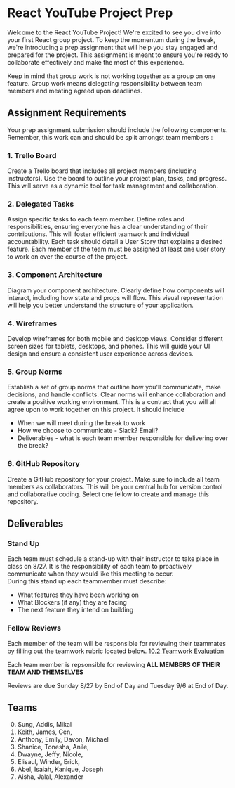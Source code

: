 # React YouTube Project Prep 


Welcome to the React YouTube Project! We're excited to see you dive into your first React group project. 
To keep the momentum during the break, we're introducing a prep assignment that will help you stay engaged and prepared for the project. This assignment is meant to ensure you're ready to collaborate effectively and make the most of this experience.  

Keep in mind that group work is not working together as a group on one feature.  Group work means delegating responsibility between team members and meating agreed upon deadlines.  

## Assignment Requirements

Your prep assignment submission should include the following components.  Remember, this work can and should be split amongst team members :

### 1. Trello Board
Create a Trello board that includes all project members (including instructors). Use the board to outline your project plan, tasks, and progress. This will serve as a dynamic tool for task management and collaboration.  


### 2. Delegated Tasks
Assign specific tasks to each team member. Define roles and responsibilities, ensuring everyone has a clear understanding of their contributions. This will foster efficient teamwork and individual accountability. Each task should detail a  User Story that explains a desired feature.  Each member of the team must be assigned at least one user story to work on over the course of the project.


### 3. Component Architecture
Diagram your component architecture. Clearly define how components will interact, including how state and props will flow. This visual representation will help you better understand the structure of your application.

### 4. Wireframes
Develop wireframes for both mobile and desktop views. Consider different screen sizes for tablets, desktops, and phones. This will guide your UI design and ensure a consistent user experience across devices.

### 5. Group Norms
Establish a set of group norms that outline how you'll communicate, make decisions, and handle conflicts. Clear norms will enhance collaboration and create a positive working environment.  This is a contract that you will all agree upon to work together on this project.  It should include

* When we will meet during the break to work 
* How we choose to communicate - Slack? Email?
* Deliverables - what is each team member responsible for delivering over the break?

### 6. GitHub Repository
Create a GitHub repository for your project. Make sure to include all team members as collaborators. This will be your central hub for version control and collaborative coding.  Select one fellow to create and manage this repository.  


## Deliverables

### Stand Up 
Each team must schedule a stand-up with their instructor to take place in class on 8/27.  It is the responsibility of each team to proactively communicate when they would like this meeting to occur.  
During this stand up each teammember must describe:
* What features they have been working on 
* What Blockers (if any) they are facing
* The next feature they intend on building

### Fellow Reviews
Each member of the team will be responsible for reviewing their teammates by filling out the teamwork rubric located below.
[10.2 Teamwork Evaluation](https://docs.google.com/forms/d/e/1FAIpQLSdunGqFbV5WOdZ98VZDUhVbdcB2u96bFfDKTRlj8plt_bDnJA/viewform)

Each team member is repsonsible for reviewing **ALL MEMBERS OF THEIR TEAM AND THEMSELVES** 

Reviews are due Sunday 8/27 by End of Day and Tuesday 9/6 at End of Day.  





## Teams
0. Sung,  Addis,  Mikal
1. Keith, James, Gen,
2. Anthony, Emily, Davon, Michael
3. Shanice, Tonesha, Anile,
4. Dwayne, Jeffy, Nicole,
5. Elisaul, Winder, Erick,
6. Abel, Isaiah, Kanique, Joseph
7. Aisha, Jalal, Alexander 



